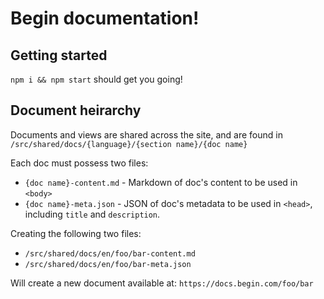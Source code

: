 # Begin documentation!

## Getting started

`npm i && npm start` should get you going!


## Document heirarchy

Documents and views are shared across the site, and are found in `/src/shared/docs/{language}/{section name}/{doc name}`

Each doc must possess two files:
- `{doc name}-content.md` - Markdown of doc's content to be used in `<body>`
- `{doc name}-meta.json` - JSON of doc's metadata to be used in `<head>`, including `title` and `description`.

Creating the following two files:
- `/src/shared/docs/en/foo/bar-content.md`
- `/src/shared/docs/en/foo/bar-meta.json`

Will create a new document available at: `https://docs.begin.com/foo/bar`
